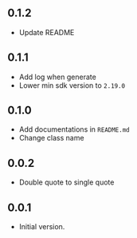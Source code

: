 ## 0.1.2

- Update README

## 0.1.1

- Add log when generate
- Lower min sdk version to `2.19.0`

## 0.1.0

- Add documentations in `README.md`
- Change class name

## 0.0.2

- Double quote to single quote

## 0.0.1

- Initial version.
